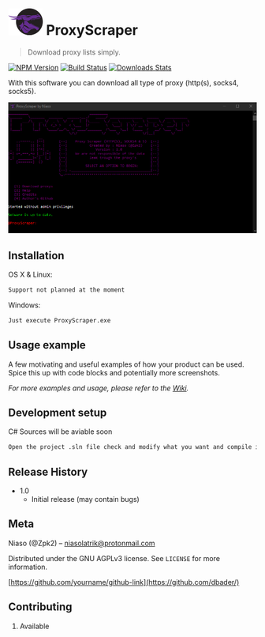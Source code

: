 # ![](logo.png) ProxyScraper
> Download proxy lists simply.

[![NPM Version][npm-image]][npm-url]
[![Build Status][travis-image]][travis-url]
[![Downloads Stats][npm-downloads]][npm-url]

With this software you can download all type of proxy (http(s), socks4, socks5).

![](header.png)

## Installation

OS X & Linux:

```sh
Support not planned at the moment
```

Windows:

```sh
Just execute ProxyScraper.exe
```

## Usage example

A few motivating and useful examples of how your product can be used. Spice this up with code blocks and potentially more screenshots.

_For more examples and usage, please refer to the [Wiki][wiki]._

## Development setup

C# Sources will be aviable soon

```sh
Open the project .sln file check and modify what you want and compile it
```

## Release History

* 1.0
    * Initial release (may contain bugs)

## Meta

Niaso (@Zpk2) – niasolatrik@protonmail.com

Distributed under the GNU AGPLv3 license. See ``LICENSE`` for more information.

[https://github.com/yourname/github-link](https://github.com/dbader/)

## Contributing

1. Available

<!-- Markdown link & img dfn's -->
[npm-image]: https://img.shields.io/npm/v/datadog-metrics.svg?style=flat-square
[npm-url]: https://npmjs.org/package/datadog-metrics
[npm-downloads]: https://img.shields.io/npm/dm/datadog-metrics.svg?style=flat-square
[travis-image]: https://img.shields.io/travis/dbader/node-datadog-metrics/master.svg?style=flat-square
[travis-url]: https://travis-ci.org/dbader/node-datadog-metrics
[wiki]: https://github.com/yourname/yourproject/wiki
